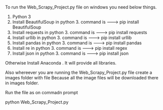 To run the Web_Scrapy_Project.py file on windows you need below things.

1. Python 3
2. Install BeautifulSoup in python 3. command is ---> pip install BeautifulSoup
3. Install requests in python 3. command is ---> pip install requests
4. Install  urllib in python 3. command is ---> pip install urllib
5. Install  pandas in python 3. command is ---> pip install pandas
6. Install re in python 3. command is ---> pip install regex
7. Install json in python 3. command is ---> pip install json

Otherwise Install Anaconda . It will provide all libraries.

Also whereever you are running the Web_Scrapy_Project.py file create a images folder with file 
Because all the image files will be downloaded there in images folder.

Run the file as on commadn prompt

python Web_Scrapy_Project.py 
